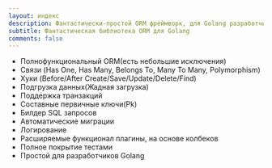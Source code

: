 ```yaml
---
layout: индекс
description: Фантастически-простой ORM фреймворк, для Golang разработчиков.
subtitle: Фантастическая библиотека ORM для Golang
comments: false
---
```


* <i class="fa fa-arrow-circle-right" aria-hidden="true"></i> Полнофункциональный ORM(есть небольшие исключения)
* <i class="fa fa-arrow-circle-right" aria-hidden="true"></i> Связи (Has One, Has Many, Belongs To, Many To Many, Polymorphism)
* <i class="fa fa-arrow-circle-right" aria-hidden="true"></i> Хуки (Before/After Create/Save/Update/Delete/Find)
* <i class="fa fa-arrow-circle-right" aria-hidden="true"></i> Подгрузка данных(Жадная загрузка)
* <i class="fa fa-arrow-circle-right" aria-hidden="true"></i> Поддержка транзакций
* <i class="fa fa-arrow-circle-right" aria-hidden="true"></i> Составные первичные ключи(Pk)
* <i class="fa fa-arrow-circle-right" aria-hidden="true"></i> Билдер SQL запросов
* <i class="fa fa-arrow-circle-right" aria-hidden="true"></i> Автоматические миграции
* <i class="fa fa-arrow-circle-right" aria-hidden="true"></i> Логирование
* <i class="fa fa-arrow-circle-right" aria-hidden="true"></i> Расширяемые функционал плагины, на основе колбеков
* <i class="fa fa-arrow-circle-right" aria-hidden="true"></i> Полное покрытие тестами
* <i class="fa fa-arrow-circle-right" aria-hidden="true"></i> Простой для разработчиков Golang